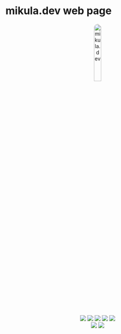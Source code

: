 # mikula.dev web page
<p align="center">
  <a href="https://mikula.dev">
    <img src="https://mikula.dev/img/pixel.gif" alt="mikula.dev" style="width: 20%; border-radius: 50%; max-width: 20%; height: auto;">
  </a>
</p>
<p align="center">
  <a href='https://mikula.dev/jenkins/job/Jenkins%20pipeline%20for%20mikula.dev/'><img src='https://mikula.dev/jenkins/buildStatus/icon?job=Jenkins+pipeline+for+mikula.dev'></a>
  <a href='https://sonarcloud.io/summary/new_code?id=Pixel-yml_mikula.dev'><img src='https://sonarcloud.io/api/project_badges/measure?project=Pixel-yml_mikula.dev&metric=reliability_rating'></a>
  <a href='https://sonarcloud.io/summary/new_code?id=Pixel-yml_mikula.dev'><img src='https://sonarcloud.io/api/project_badges/measure?project=Pixel-yml_mikula.dev&metric=bugs'></a>
  <a href='https://sonarcloud.io/summary/new_code?id=Pixel-yml_mikula.dev'><img src='https://sonarcloud.io/api/project_badges/measure?project=Pixel-yml_mikula.dev&metric=code_smells'></a>
  <a href='https://sonarcloud.io/summary/new_code?id=Pixel-yml_mikula.dev'><img src='https://sonarcloud.io/api/project_badges/measure?project=Pixel-yml_mikula.dev&metric=ncloc'></a>
  <br>
  <a href='https://github.com/Pixel-yml/mikula.dev/actions/workflows/build-test-and-publish.yml'><img src='https://github.com/Pixel-yml/mikula.dev/actions/workflows/build-test-and-publish.yml/badge.svg?branch=master'></a>
  <a href='https://github.com/Pixel-yml/mikula.dev/actions/workflows/build-and-test.yml'><img src='https://github.com/Pixel-yml/mikula.dev/actions/workflows/build-and-test.yml/badge.svg?branch=master'></a>  
</p>
